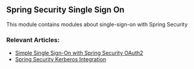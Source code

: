 ## Spring Security Single Sign On

This module contains modules about single-sign-on with Spring Security

### Relevant Articles:
- [Simple Single Sign-On with Spring Security OAuth2](https://www.baeldung.com/sso-spring-security-oauth2)
- [Spring Security Kerberos Integration](https://www.baeldung.com/spring-security-kerberos-integration)
